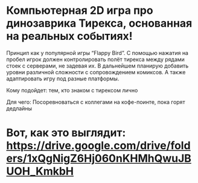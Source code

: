 # Компьютерная 2D игра про динозаврика Тирекса, основанная на реальных событиях!
Принцип как у популярной игры “Flappy Bird”. С помощью нажатия на пробел игрок должен контролировать полёт тирекса между рядами стоек с серверами, не задевая их. В дальнейшем планирую добавить уровни различной сложности с сопровождением комиксов. А также адаптировать игру под разные платформы.

Кому подойдет: тем, кто знаком с тирексом лично

Для чего: Посоревноваться с коллегами на кофе-поинте, пока горят дедлайны 

# Вот, как это выглядит: https://drive.google.com/drive/folders/1xQgNigZ6Hj060nKHMhQwuJBUOH_KmkbH
